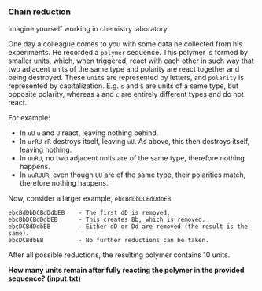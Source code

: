 ### Chain reduction

Imagine yourself working in chemistry laboratory.

One day a colleague comes to you with some data he collected from his experiments. He recorded a `polymer` sequence. This polymer is formed by smaller units, which, when triggered, react with each other in such way that two adjacent units of the same type and polarity are react together and being destroyed. These `units` are represented by letters, and `polarity` is represented by capitalization. E.g. `s` and `S` are units of a same type, but opposite polarity, whereas `a` and `c` are entirely different types and do not react.

For example:

- In `uU` `u` and `U` react, leaving nothing behind.
- In `urRU` `rR` destroys itself, leaving `uU`. As above, this then destroys itself, leaving nothing.
- In `uuRU`, no two adjacent units are of the same type, therefore nothing happens.
- In `uuRUUR`, even though `UU` are of the same type, their polarities match, therefore nothing happens.

Now, consider a larger example, `ebcBdDbDCBdDdbEB`

```
ebcBdDbDCBdDdbEB    - The first dD is removed.
ebcBbDCBdDdbEB      - This creates Bb, which is removed.
ebcDCBdDdbEB        - Either dD or Dd are removed (the result is the same).
ebcDCBdbEB          - No further reductions can be taken.
```

After all possible reductions, the resulting polymer contains 10 units.

**How many units remain after fully reacting the polymer in the provided sequence? (input.txt)**

